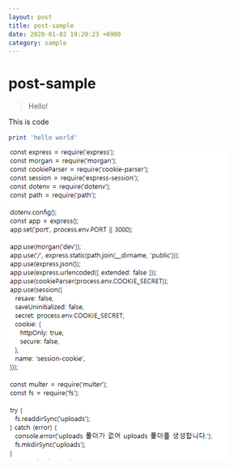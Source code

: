 ```yaml
---
layout: post
title: post-sample
date: 2020-01-02 19:20:23 +0900
category: sample
---
```

# post-sample
> Hello!

This is code
```ruby
print 'hello world'
```



![app1](../images/2020-01-02-post1/app1.png)